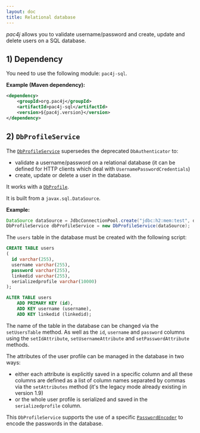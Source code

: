 ```yaml
---
layout: doc
title: Relational database
---
```


*pac4j* allows you to validate username/password and create, update and delete users on a SQL database.

## 1) Dependency

You need to use the following module: `pac4j-sql`.

**Example (Maven dependency):**

```xml
<dependency>
    <groupId>org.pac4j</groupId>
    <artifactId>pac4j-sql</artifactId>
    <version>${pac4j.version}</version>
</dependency>
```

## 2) `DbProfileService`

The [`DbProfileService`](https://github.com/pac4j/pac4j/blob/master/pac4j-sql/src/main/java/org/pac4j/sql/profile/service/DbProfileService.java) supersedes the deprecated `DbAuthenticator` to:

- validate a username/password on a relational database (it can be defined for HTTP clients which deal with `UsernamePasswordCredentials`)
- create, update or delete a user in the database.

It works with a [`DbProfile`](https://github.com/pac4j/pac4j/blob/master/pac4j-sql/src/main/java/org/pac4j/sql/profile/DbProfile.java).

It is built from a `javax.sql.DataSource`.

**Example:**

```java
DataSource dataSource = JdbcConnectionPool.create("jdbc:h2:mem:test", dbuser, dbpwd);
DbProfileService dbProfileService = new DbProfileService(dataSource);
```

The `users` table in the database must be created with the following script:

```sql
CREATE TABLE users
(
  id varchar(255), 
  username varchar(255),
  password varchar(255),
  linkedid varchar(255),
  serializedprofile varchar(10000)
);

ALTER TABLE users
	ADD PRIMARY KEY (id),
	ADD KEY username (username),
	ADD KEY linkedid (linkedid);
```

The name of the table in the database can be changed via the `setUsersTable` method. As well as the `id`, `username` and `password` columns using the `setIdAttribute`, `setUsernameAttribute` and `setPasswordAttribute` methods.

The attributes of the user profile can be managed in the database in two ways:

- either each attribute is explicitly saved in a specific column and all these columns are defined as a list of column names separated by commas via the `setAttributes` method (it's the legacy mode already existing in version 1.9)
- or the whole user profile is serialized and saved in the `serializedprofile` column.

This `DbProfileService` supports the use of a specific [`PasswordEncoder`](authenticators.html#passwordencoder) to encode the passwords in the database.
